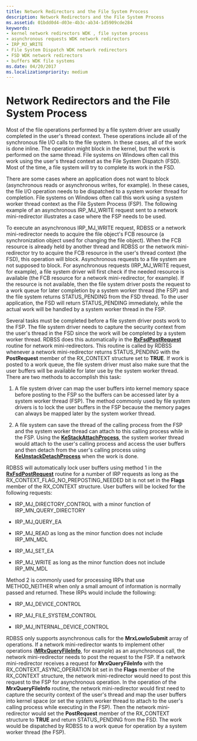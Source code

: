 ```yaml
---
title: Network Redirectors and the File System Process
description: Network Redirectors and the File System Process
ms.assetid: 01bdd0d4-d03e-4b3c-ab34-1d5909cde284
keywords:
- kernel network redirectors WDK , file system process
- asynchronous requests WDK network redirectors
- IRP_MJ_WRITE
- File System Dispatch WDK network redirectors
- FSD WDK network redirectors
- buffers WDK file systems
ms.date: 04/20/2017
ms.localizationpriority: medium
---
```


# Network Redirectors and the File System Process


Most of the file operations performed by a file system driver are usually completed in the user's thread context. These operations include all of the synchronous file I/O calls to the file system. In these cases, all of the work is done inline. The operation might block in the kernel, but the work is performed on the same thread. File systems on Windows often call this work using the user's thread context as the File System Dispatch (FSD). Most of the time, a file system will try to complete its work in the FSD.

There are some cases where an application does not want to block (asynchronous reads or asynchronous writes, for example). In these cases, the file I/O operation needs to be dispatched to a system worker thread for completion. File systems on Windows often call this work using a system worker thread context as the File System Process (FSP). The following example of an asynchronous IRP\_MJ\_WRITE request sent to a network mini-redirector illustrates a case where the FSP needs to be used.

To execute an asynchronous IRP\_MJ\_WRITE request, RDBSS or a network mini-redirector needs to acquire the file object's FCB resource (a synchronization object used for changing the file object). When the FCB resource is already held by another thread and RDBSS or the network mini-redirector try to acquire the FCB resource in the user's thread context (the FSD), this operation will block. Asynchronous requests to a file system are not supposed to block. For asynchronous requests (IRP\_MJ\_WRITE request, for example), a file system driver will first check if the needed resource is available (the FCB resource for a network mini-redirector, for example). If the resource is not available, then the file system driver posts the request to a work queue for later completion by a system worker thread (the FSP) and the file system returns STATUS\_PENDING from the FSD thread. To the user application, the FSD will return STATUS\_PENDING immediately, while the actual work will be handled by a system worker thread in the FSP.

Several tasks must be completed before a file system driver posts work to the FSP. The file system driver needs to capture the security context from the user's thread in the FSD since the work will be completed by a system worker thread. RDBSS does this automatically in the [**RxFsdPostRequest**](https://docs.microsoft.com/windows-hardware/drivers/ddi/rxprocs/nf-rxprocs-rxfsdpostrequest) routine for network mini-redirectors. This routine is called by RDBSS whenever a network mini-redirector returns STATUS\_PENDING with the **PostRequest** member of the RX\_CONTEXT structure set to **TRUE**. If work is posted to a work queue, the file system driver must also make sure that the user buffers will be available for later use by the system worker thread. There are two methods to accomplish this task:

1.  A file system driver can map the user buffers into kernel memory space before posting to the FSP so the buffers can be accessed later by a system worker thread (FSP). The method commonly used by file system drivers is to lock the user buffers in the FSP because the memory pages can always be mapped later by the system worker thread.

2.  A file system can save the thread of the calling process from the FSP and the system worker thread can attach to this calling process while in the FSP. Using the [**KeStackAttachProcess**](https://docs.microsoft.com/windows-hardware/drivers/ddi/ntifs/nf-ntifs-kestackattachprocess), the system worker thread would attach to the user's calling process and access the user buffers and then detach from the user's calling process using [**KeUnstackDetachProcess**](https://docs.microsoft.com/windows-hardware/drivers/ddi/ntifs/nf-ntifs-keunstackdetachprocess) when the work is done.

RDBSS will automatically lock user buffers using method 1 in the [**RxFsdPostRequest**](https://docs.microsoft.com/windows-hardware/drivers/ddi/rxprocs/nf-rxprocs-rxfsdpostrequest) routine for a number of IRP requests as long as the RX\_CONTEXT\_FLAG\_NO\_PREPOSTING\_NEEDED bit is not set in the **Flags** member of the RX\_CONTEXT structure. User buffers will be locked for the following requests:

-   IRP\_MJ\_DIRECTORY\_CONTROL with a minor function of IRP\_MN\_QUERY\_DIRECTORY

-   IRP\_MJ\_QUERY\_EA

-   IRP\_MJ\_READ as long as the minor function does not include IRP\_MN\_MDL

-   IRP\_MJ\_SET\_EA

-   IRP\_MJ\_WRITE as long as the minor function does not include IRP\_MN\_MDL

Method 2 is commonly used for processing IRPs that use METHOD\_NEITHER when only a small amount of information is normally passed and returned. These IRPs would include the following:

-   IRP\_MJ\_DEVICE\_CONTROL

-   IRP\_MJ\_FILE\_SYSTEM\_CONTROL

-   IRP\_MJ\_INTERNAL\_DEVICE\_CONTROL

RDBSS only supports asynchronous calls for the **MrxLowIoSubmit** array of operations. If a network mini-redirector wants to implement other operations ([**MRxQueryFileInfo**](https://docs.microsoft.com/windows-hardware/drivers/ifs/mrxqueryfileinfo), for example) as an asynchronous call, the network mini-redirector needs to post the request to the FSP. If a network mini-redirector receives a request for **MrxQueryFileInfo** with the RX\_CONTEXT\_ASYNC\_OPERATION bit set in the **Flags** member of the RX\_CONTEXT structure, the network mini-redirector would need to post this request to the FSP for asynchronous operation. In the operation of the **MrxQueryFileInfo** routine, the network mini-redirector would first need to capture the security context of the user's thread and map the user buffers into kernel space (or set the system worker thread to attach to the user's calling process while executing in the FSP). Then the network mini-redirector would set the **PostRequest** member of the RX\_CONTEXT structure to **TRUE** and return STATUS\_PENDING from the FSD. The work would be dispatched by RDBSS to a work queue for operation by a system worker thread (the FSP).

 

 




